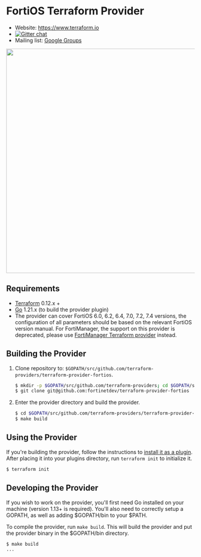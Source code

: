 # FortiOS Terraform Provider

- Website: https://www.terraform.io
- [![Gitter chat](https://badges.gitter.im/hashicorp-terraform/Lobby.png)](https://gitter.im/hashicorp-terraform/Lobby)
- Mailing list: [Google Groups](http://groups.google.com/group/terraform-tool)

<img src="https://www.datocms-assets.com/2885/1629941242-logo-terraform-main.svg" width="600px">

## Requirements

- [Terraform](https://www.terraform.io/downloads.html) 0.12.x +
- [Go](https://golang.org/doc/install) 1.21.x (to build the provider plugin)
- The provider can cover FortiOS 6.0, 6.2, 6.4, 7.0, 7.2, 7.4 versions, the configuration of all parameters should be based on the relevant FortiOS version manual. For FortiManager, the support on this provider is deprecated, please use [FortiManager Terraform provider](https://registry.terraform.io/providers/fortinetdev/fortimanager/latest) instead.

## Building the Provider

1. Clone repository to: `$GOPATH/src/github.com/terraform-providers/terraform-provider-fortios`.

    ```sh
    $ mkdir -p $GOPATH/src/github.com/terraform-providers; cd $GOPATH/src/github.com/terraform-providers
    $ git clone git@github.com:fortinetdev/terraform-provider-fortios
    ```

2. Enter the provider directory and build the provider.

    ```sh
    $ cd $GOPATH/src/github.com/terraform-providers/terraform-provider-fortios
    $ make build
    ```

## Using the Provider

If you're building the provider, follow the instructions to [install it as a plugin](https://www.terraform.io/docs/plugins/basics.html#installing-a-plugin). After placing it into your plugins directory,  run `terraform init` to initialize it.

```sh
$ terraform init
```

## Developing the Provider

If you wish to work on the provider, you'll first need Go installed on your machine (version 1.13+ is required). You'll also need to correctly setup a GOPATH, as well as adding $GOPATH/bin to your $PATH.

To compile the provider, run `make build`. This will build the provider and put the provider binary in the $GOPATH/bin directory.

```sh
$ make build
...
```
